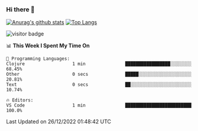 ### Hi there 👋

<!--
**Akelio-zhang/akelio-zhang** is a ✨ _special_ ✨ repository because its `README.md` (this file) appears on your GitHub profile.

Here are some ideas to get you started:

- 🔭 I’m currently working on ...
- 🌱 I’m currently learning ...
- 👯 I’m looking to collaborate on ...
- 🤔 I’m looking for help with ...
- 💬 Ask me about ...
- 📫 How to reach me: ...
- 😄 Pronouns: ...
- ⚡ Fun fact: ...
-->

[![Anurag's github stats](https://github-readme-stats.vercel.app/api?username=akelio-zhang&line_height=24&hide=contribs&show_icons=true&count_private=true)](https://github.com/anuraghazra/github-readme-stats)
[![Top Langs](https://github-readme-stats.vercel.app/api/top-langs/?username=akelio-zhang&card_width=240&layout=compact&hide=html)](https://github.com/anuraghazra/github-readme-stats)


![visitor badge](https://komarev.com/ghpvc/?username=akelio-zhang&label=PROFILE+VIEWS&style=for-the-badge)
<!--START_SECTION:waka-->
📊 **This Week I Spent My Time On** 

```text
💬 Programming Languages: 
Clojure                  1 min               █████████████████░░░░░░░░   68.45% 
Other                    0 secs              █████░░░░░░░░░░░░░░░░░░░░   20.81% 
Text                     0 secs              ██░░░░░░░░░░░░░░░░░░░░░░░   10.74%

🔥 Editors: 
VS Code                  1 min               █████████████████████████   100.0%

```


 Last Updated on 26/12/2022 01:48:42 UTC
<!--END_SECTION:waka-->

